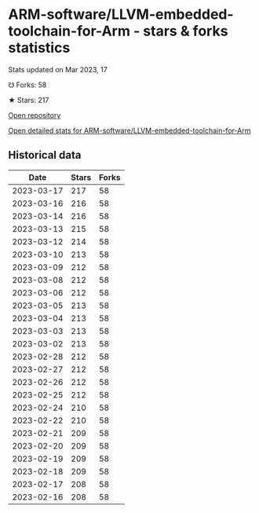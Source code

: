 # ARM-software/LLVM-embedded-toolchain-for-Arm - stars & forks statistics

Stats updated on Mar 2023, 17

☋ Forks: 58

★ Stars: 217

[Open repository](https://github.com/ARM-software/LLVM-embedded-toolchain-for-Arm)

[Open detailed stats for ARM-software/LLVM-embedded-toolchain-for-Arm](https://reviewgithub.com/rep/ARM-software/LLVM-embedded-toolchain-for-Arm)

## Historical data
| Date | Stars | Forks |
|------|-------|-------|
| 2023-03-17 | 217 | 58 | 
| 2023-03-16 | 216 | 58 | 
| 2023-03-14 | 216 | 58 | 
| 2023-03-13 | 215 | 58 | 
| 2023-03-12 | 214 | 58 | 
| 2023-03-10 | 213 | 58 | 
| 2023-03-09 | 212 | 58 | 
| 2023-03-08 | 212 | 58 | 
| 2023-03-06 | 212 | 58 | 
| 2023-03-05 | 213 | 58 | 
| 2023-03-04 | 213 | 58 | 
| 2023-03-03 | 213 | 58 | 
| 2023-03-02 | 213 | 58 | 
| 2023-02-28 | 212 | 58 | 
| 2023-02-27 | 212 | 58 | 
| 2023-02-26 | 212 | 58 | 
| 2023-02-25 | 212 | 58 | 
| 2023-02-24 | 210 | 58 | 
| 2023-02-22 | 210 | 58 | 
| 2023-02-21 | 209 | 58 | 
| 2023-02-20 | 209 | 58 | 
| 2023-02-19 | 209 | 58 | 
| 2023-02-18 | 209 | 58 | 
| 2023-02-17 | 208 | 58 | 
| 2023-02-16 | 208 | 58 | 

